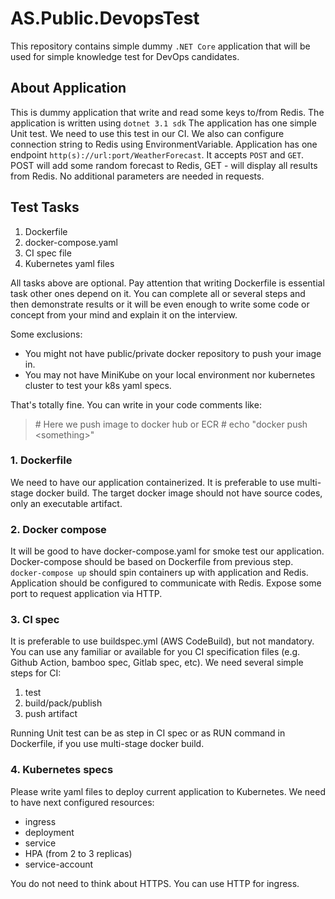 # AS.Public.DevopsTest

This repository contains simple dummy `.NET Core` application that will be used for simple knowledge test for DevOps candidates. 

## About Application
This is dummy application that write and read some keys to/from Redis. The application is written using `dotnet 3.1 sdk`  The application has one simple Unit test. We need to use this test in our CI. We also can configure connection string to Redis using EnvironmentVariable.
Application has one endpoint `http(s)://url:port/WeatherForecast`. It accepts `POST` and `GET`. POST will add some random forecast to Redis, GET - will display all results from Redis. No additional parameters are needed in requests.

## Test Tasks
1. Dockerfile
2. docker-compose.yaml
3. CI spec file
4. Kubernetes yaml files

All tasks above are optional. Pay attention that writing Dockerfile is essential task other ones depend on it. You can complete all or several steps and then demonstrate results or it will be even enough to write some code or concept from your mind and explain it on the interview. 

Some exclusions: 

* You might not have public/private docker repository to push your image in.
* You may not have MiniKube on your local environment nor kubernetes cluster to test your k8s yaml specs.

That's totally fine. You can write in your code comments like: 

> \# Here we push image to docker hub or ECR
> \# echo "docker push \<something\>"
    
### 1. Dockerfile
We need to have our application containerized. It is preferable to use multi-stage docker build. The target docker image should not have source codes, only an executable artifact. 

### 2. Docker compose
It will be good to have docker-compose.yaml for smoke test our application. Docker-compose should be based on Dockerfile from previous step.  `docker-compose up` should spin containers up with application and Redis. Application should be configured to communicate with Redis. Expose some port to request application via HTTP.

### 3. CI spec
It is preferable to use buildspec.yml (AWS CodeBuild), but not mandatory. You can use any familiar or available for you CI specification files (e.g. Github Action, bamboo spec, Gitlab spec, etc). We need several simple steps for CI: 

1. test
2. build/pack/publish
3. push artifact
 
Running Unit test can be as step in CI spec or as RUN command in Dockerfile, if you use multi-stage docker build.

### 4. Kubernetes specs
Please write yaml files to deploy current application to Kubernetes. 
We need to have next configured resources:

* ingress
* deployment
* service
* HPA (from 2 to 3 replicas)
* service-account

You do not need to think about HTTPS. You can use HTTP for ingress.